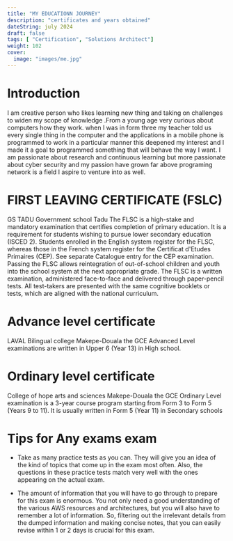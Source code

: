 ```yaml
---
title: "MY EDUCATIONN JOURNEY"
description: "certificates and years obtained"
dateString: july 2024
draft: false
tags: [ "Certification", "Solutions Architect"]
weight: 102
cover:
  image: "images/me.jpg"
---
```


# Introduction

I am creative person who likes learning new thing and taking on challenges to widen my scope of knowledge .From a young age very curious about computers how they work. when I was in form three my teacher told us every single thing in the computer  and the applications in a mobile phone is programmed to work in a particular manner this deepened my interest and I made it a goal to programmed something that will behave the way I want. I am passionate about research and continuous learning but more passionate about cyber security and my passion have grown far above programing network is a field I aspire to venture into as well.
# FIRST LEAVING CERTIFICATE (FSLC) 
GS TADU
Government school Tadu
The FLSC is a high-stake and mandatory examination that certifies completion of primary education. It is a requirement for students wishing to pursue lower secondary education (ISCED 2). Students enrolled in the English system register for the FLSC, whereas those in the French system register for the Certificat d'Etudes Primaires (CEP). See separate Catalogue entry for the CEP examination.
Passing the FLSC allows reintegration of out-of-school children and youth into the school system at the next appropriate grade.
The FLSC is a written examination, administered face-to-face and delivered through paper-pencil tests. All test-takers are presented with the same cognitive booklets or tests, which are aligned with the national curriculum.
# Advance level certificate
LAVAL Bilingual college Makepe-Douala
 the GCE Advanced Level examinations are written in Upper 6 (Year 13) in High school.


# Ordinary level certificate
College of hope arts and sciences Makepe-Douala
 the GCE Ordinary Level examination is a 3-year course program starting from Form 3 to Form 5 (Years 9 to 11). It is usually written in Form 5 (Year 11) in Secondary schools




# Tips for Any exams exam

- Take as many practice tests as you can. They will give you an idea of the kind of topics that come up in the exam most often. Also, the questions in these practice tests match very well with the ones appearing on the actual exam.

- The amount of information that you will have to go through to prepare for this exam is enormous. You not only need a good understanding of the various AWS resources and architectures, but you will also have to remember a lot of information. So, filtering out the irrelevant details from the dumped information and making concise notes, that you can easily revise within 1 or 2 days is crucial for this exam.



